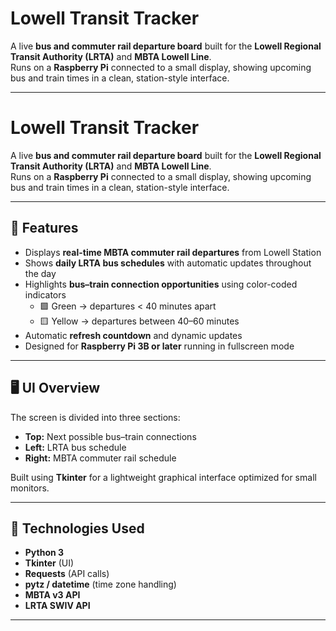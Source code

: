 # Lowell Transit Tracker

A live **bus and commuter rail departure board** built for the **Lowell Regional Transit Authority (LRTA)** and **MBTA Lowell Line**.  
Runs on a **Raspberry Pi** connected to a small display, showing upcoming bus and train times in a clean, station-style interface.

---

# Lowell Transit Tracker

A live **bus and commuter rail departure board** built for the **Lowell Regional Transit Authority (LRTA)** and **MBTA Lowell Line**.  
Runs on a **Raspberry Pi** connected to a small display, showing upcoming bus and train times in a clean, station-style interface.

---

## 🚉 Features

- Displays **real-time MBTA commuter rail departures** from Lowell Station  
- Shows **daily LRTA bus schedules** with automatic updates throughout the day  
- Highlights **bus–train connection opportunities** using color-coded indicators  
  - 🟩 Green → departures < 40 minutes apart  
  - 🟨 Yellow → departures between 40–60 minutes  
- Automatic **refresh countdown** and dynamic updates  
- Designed for **Raspberry Pi 3B or later** running in fullscreen mode

---

## 🖥️ UI Overview

The screen is divided into three sections:
- **Top:** Next possible bus–train connections  
- **Left:** LRTA bus schedule  
- **Right:** MBTA commuter rail schedule  

Built using **Tkinter** for a lightweight graphical interface optimized for small monitors.

---

## 🧠 Technologies Used

- **Python 3**
- **Tkinter** (UI)
- **Requests** (API calls)
- **pytz / datetime** (time zone handling)
- **MBTA v3 API**
- **LRTA SWIV API**

---


